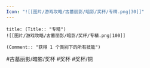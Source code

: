```yaml
---
Icon: "![[图片/游戏攻略/古墓丽影/暗影/奖杯/专精.png|30]]"
---
```

```ad-common-bronze-trophy
title: (Title:: "专精")
![[图片/游戏攻略/古墓丽影/暗影/奖杯/专精.png|100]]

(Comment:: "获得 1 个类别下的所有技能")
```

#古墓丽影/暗影/奖杯 #奖杯 #奖杯/铜
